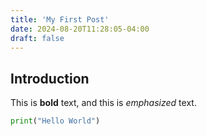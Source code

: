 ```yaml
---
title: 'My First Post'
date: 2024-08-20T11:28:05-04:00
draft: false
---
```

## Introduction

This is **bold** text, and this is *emphasized* text.

```python
print("Hello World")
```